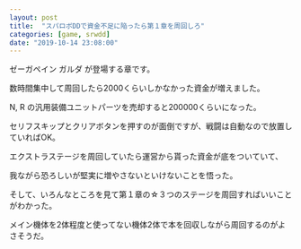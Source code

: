 ```yaml
---
layout: post
title:  "スパロボDDで資金不足に陥ったら第１章を周回しろ"
categories: [game, srwdd]
date: "2019-10-14 23:08:00"
---
```


ゼーガペイン ガルダ が登場する章です。

数時間集中して周回したら2000くらいしかなかった資金が増えました。

N, R の汎用装備ユニットパーツを売却すると200000くらいになった。

セリフスキップとクリアボタンを押すのが面倒ですが、戦闘は自動なので放置していればOK。

エクストラステージを周回していたら運営から貰った資金が底をついていて、

我ながら恐ろしいが堅実に増やさないといけないことを悟った。

そして、いろんなところを見て第１章の☆３つのステージを周回すればいいことがわかった。

メイン機体を2体程度と使ってない機体2体で本を回収しながら周回するのがよさそうだ。

